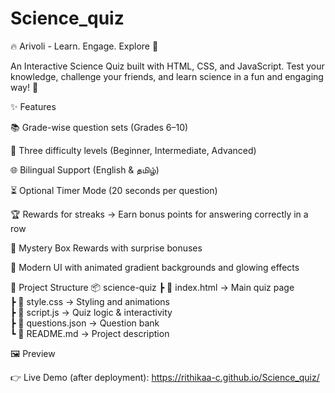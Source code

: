 # Science_quiz

🔥 Arivoli - Learn. Engage. Explore 🚀

An Interactive Science Quiz built with HTML, CSS, and JavaScript.
Test your knowledge, challenge your friends, and learn science in a fun and engaging way! 🎉


✨ Features

📚 Grade-wise question sets (Grades 6–10)

🎯 Three difficulty levels (Beginner, Intermediate, Advanced)

🌐 Bilingual Support (English & தமிழ்)

⏳ Optional Timer Mode (20 seconds per question)

🏆 Rewards for streaks → Earn bonus points for answering correctly in a row

🎁 Mystery Box Rewards with surprise bonuses

🎨 Modern UI with animated gradient backgrounds and glowing effects


📂 Project Structure
📦 science-quiz
 ┣ 📜 index.html       → Main quiz page  
 ┣ 📜 style.css        → Styling and animations  
 ┣ 📜 script.js        → Quiz logic & interactivity  
 ┣ 📜 questions.json   → Question bank  
 ┗ 📜 README.md        → Project description  

 🖼️ Preview

👉 Live Demo (after deployment):
https://rithikaa-c.github.io/Science_quiz/
